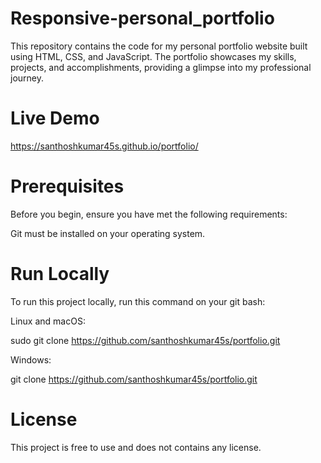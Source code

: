 # Responsive-personal_portfolio
This repository contains the code for my personal portfolio website built using HTML, CSS, and JavaScript. The portfolio showcases my skills, projects, and accomplishments, providing a glimpse into my professional journey.

# Live Demo
https://santhoshkumar45s.github.io/portfolio/


# Prerequisites
Before you begin, ensure you have met the following requirements: 
 
Git must be installed on your operating system.

# Run Locally
To run this project locally, run this command on your git bash:

Linux and macOS:

sudo git clone https://github.com/santhoshkumar45s/portfolio.git

Windows:

git clone https://github.com/santhoshkumar45s/portfolio.git

# License
This project is free to use and does not contains any license.
